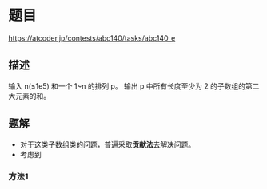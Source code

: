# 题目
https://atcoder.jp/contests/abc140/tasks/abc140_e
## 描述
输入 n(≤1e5) 和一个 1~n 的排列 p。
输出 p 中所有长度至少为 2 的子数组的第二大元素的和。
## 题解
* 对于这类子数组类的问题，普遍采取**贡献法**去解决问题。
* 考虑到
### 方法1



